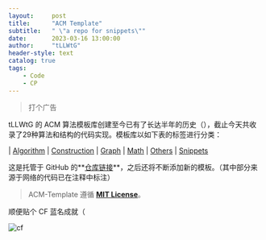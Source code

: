 ```yaml
---
layout:     post
title:      "ACM Template"
subtitle:   " \"a repo for snippets\""
date:       2023-03-16 13:00:00
author:     "tLLWtG"
header-style: text
catalog: true
tags:
    - Code
    - CP
---
```


> 打个广告

tLLWtG 的 ACM 算法模板库创建至今已有了长达半年的历史（），截止今天共收录了29种算法和结构的代码实现。模板库以如下表的标签进行分类：

| [Algorithm](https://github.com/tLLWtG/ACM-Template/tree/main/Algorithm) | [Construction](https://github.com/tLLWtG/ACM-Template/tree/main/Construction) | [Graph](https://github.com/tLLWtG/ACM-Template/tree/main/Graph) | [Math](https://github.com/tLLWtG/ACM-Template/tree/main/Math) | [Others](https://github.com/tLLWtG/ACM-Template/tree/main/Others) | [Snippets](https://github.com/tLLWtG/ACM-Template/tree/main/Snippets)

这是托管于 GitHub 的**[仓库链接](https://github.com/tLLWtG/ACM-Template)**，之后还将不断添加新的模板。（其中部分来源于网络的代码已在注释中标注）

> ACM-Template 遵循 **[MIT License](https://github.com/tLLWtG/ACM-Template/blob/main/LICENSE)**。

顺便贴个 CF 蓝名成就（

![cf](../../../../img/ACM-Template/cf.png "cf")